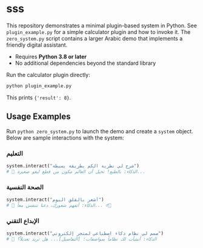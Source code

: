 # sss

This repository demonstrates a minimal plugin-based system in Python. See `plugin_example.py` for a simple calculator plugin and how to invoke it. The `zero_system.py` script contains a larger Arabic demo that implements a friendly digital assistant.

* Requires **Python 3.8 or later**
* No additional dependencies beyond the standard library

Run the calculator plugin directly:
```bash
python plugin_example.py
```
This prints `{'result': 8}`.

## Usage Examples

Run `python zero_system.py` to launch the demo and create a `system` object. Below are sample interactions with the system:

### التعليم
```python
system.interact("شرح لي نظرية الكم بطريقة بسيطة")
# 🤖 الذكاء: بالطبع! تخيل أن العالم مكون من قطع ليغو صغيرة...
```

### الصحة النفسية
```python
system.interact("أشعر بالقلق اليوم")
# 🤖 الذكاء: أتفهم شعورك، دعنا نتنفس معاً... 💆‍♂️
```

### الإبداع التقني
```python
system.interact("صمم لي نظام ذكاء اصطناعي لمتجر إلكتروني")
# 🤖 الذكاء: أنشأت لك نظاماً بمواصفات: [التفاصيل]... هل تريد تعديلاً؟
```
